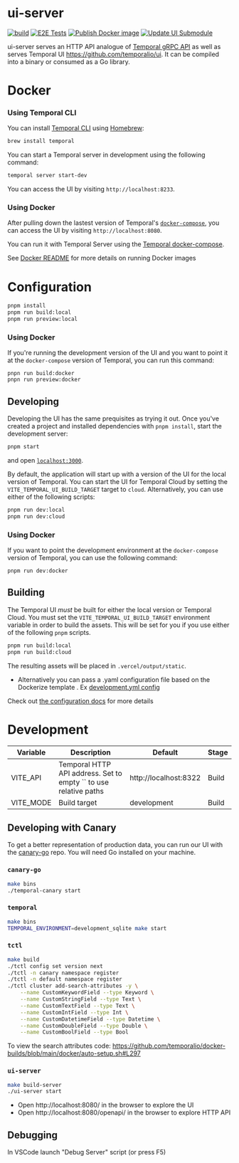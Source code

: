 # ui-server

[![build](https://github.com/temporalio/ui-server/actions/workflows/test.yml/badge.svg)](https://github.com/temporalio/ui-server/actions/workflows/test.yml)
[![E2E Tests](https://github.com/temporalio/ui-server/actions/workflows/e2e.yml/badge.svg)](https://github.com/temporalio/ui-server/actions/workflows/e2e.yml)
[![Publish Docker image](https://github.com/temporalio/ui-server/actions/workflows/docker.yml/badge.svg)](https://github.com/temporalio/ui-server/actions/workflows/docker.yml)
[![Update UI Submodule](https://github.com/temporalio/ui-server/actions/workflows/update-ui.yml/badge.svg)](https://github.com/temporalio/ui-server/actions/workflows/update-ui.yml)

ui-server serves an HTTP API analogue of [Temporal gRPC API](https://github.com/temporalio/api) as well as serves Temporal UI https://github.com/temporalio/ui. It can be compiled into a binary or consumed as a Go library.

# Docker

### Using Temporal CLI

You can install [Temporal CLI][] using [Homebrew][]:

```sh
brew install temporal
```

You can start a Temporal server in development using the following command:

```sh
temporal server start-dev
```

You can access the UI by visiting `http://localhost:8233`.

[temporal cli]: https://github.com/temporalio/cli
[homebrew]: https://brew.sh

### Using Docker

After pulling down the lastest version of Temporal's [`docker-compose`](https://github.com/temporalio/docker-compose), you can access the UI by visiting `http://localhost:8080`.

You can run it with Temporal Server using the [Temporal docker-compose](https://github.com/temporalio/docker-compose/blob/main/docker-compose.yml).

See [Docker README](https://github.com/temporalio/ui-server/blob/main/docker/README.md) for more details on running Docker images

# Configuration

```bash
pnpm install
pnpm run build:local
pnpm run preview:local
```

### Using Docker

If you're running the development version of the UI and you want to point it at the `docker-compose` version of Temporal, you can run this command:

```
pnpn run build:docker
pnpn run preview:docker
```

## Developing

Developing the UI has the same prequisites as trying it out. Once you've created a project and installed dependencies with `pnpm install`, start the development server:

```bash
pnpm start
```

and open [`localhost:3000`](http://localhost:3000).

By default, the application will start up with a version of the UI for the local version of Temporal. You can start the UI for Temporal Cloud by setting the `VITE_TEMPORAL_UI_BUILD_TARGET` target to `cloud`. Alternatively, you can use either of the following scripts:

```bash
pnpm run dev:local
pnpm run dev:cloud
```

### Using Docker

If you want to point the development environment at the `docker-compose` version of Temporal, you can use the following command:

```
pnpm run dev:docker
```

## Building

The Temporal UI _must_ be built for either the local version or Temporal Cloud. You must set the `VITE_TEMPORAL_UI_BUILD_TARGET` environment variable in order to build the assets. This will be set for you if you use either of the following `pnpm` scripts.

```bash
pnpm run build:local
pnpm run build:cloud
```

The resulting assets will be placed in `.vercel/output/static`.

- Alternatively you can pass a .yaml configuration file based on the Dockerize template . Ex [development.yml config](https://github.com/temporalio/ui-server/tree/main/config)

Check out [the configuration docs](https://docs.temporal.io/references/ui-configuration) for more details

# Development

| Variable  | Description                                                      | Default               | Stage |
| --------- | ---------------------------------------------------------------- | --------------------- | ----- |
| VITE_API  | Temporal HTTP API address. Set to empty `` to use relative paths | http://localhost:8322 | Build |
| VITE_MODE | Build target                                                     | development           | Build |

## Developing with Canary

To get a better representation of production data, you can run our UI with the [canary-go](https://github.com/temporalio/canary-go) repo. You will need Go installed on your machine.

### `canary-go`

```bash
make bins
./temporal-canary start
```

### `temporal`

```bash
make bins
TEMPORAL_ENVIRONMENT=development_sqlite make start
```

### `tctl`

```bash
make build
./tctl config set version next
./tctl -n canary namespace register
./tctl -n default namespace register
./tctl cluster add-search-attributes -y \
 	--name CustomKeywordField --type Keyword \
 	--name CustomStringField --type Text \
 	--name CustomTextField --type Text \
 	--name CustomIntField --type Int \
 	--name CustomDatetimeField --type Datetime \
 	--name CustomDoubleField --type Double \
 	--name CustomBoolField --type Bool
```

To view the search attributes code:
https://github.com/temporalio/docker-builds/blob/main/docker/auto-setup.sh#L297

### `ui-server`

```bash
make build-server
./ui-server start
```

- Open http://localhost:8080/ in the browser to explore the UI
- Open http://localhost:8080/openapi/ in the browser to explore HTTP API

## Debugging

In VSCode launch "Debug Server" script (or press F5)
